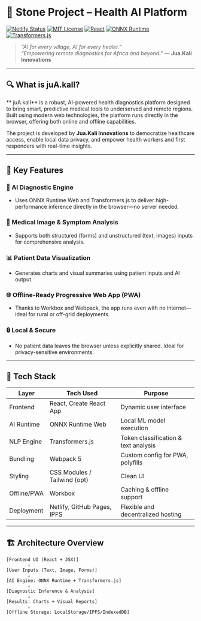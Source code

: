 # 🧠 Stone Project – Health AI Platform

[![Netlify Status](https://api.netlify.com/api/v1/badges/YOUR_NETLIFY_BADGE_ID/deploy-status)](https://app.netlify.com/sites/YOUR_NETLIFY_SITE_NAME/deploys)
[![MIT License](https://img.shields.io/badge/license-MIT-blue.svg)](LICENSE)
[![React](https://img.shields.io/badge/powered_by-React-blue)](https://reactjs.org/)
[![ONNX Runtime](https://img.shields.io/badge/AI-ONNX%20Runtime-blueviolet)](https://onnxruntime.ai/)
[![Transformers.js](https://img.shields.io/badge/NLP-Transformers.js-orange)](https://xenova.github.io/transformers.js/)

> _“AI for every village, AI for every healer.”_  
> _“Empowering remote diagnostics for Africa and beyond.”_ — **Jua.Kali Innovations**

---

## 🔍 What is juA.kalI?

** juA.kalI** is a robust, AI-powered health diagnostics platform designed to bring smart, predictive medical tools to underserved and remote regions. Built using modern web technologies, the platform runs directly in the browser, offering both online and offline capabilities.

The project is developed by **Jua.Kali Innovations** to democratize healthcare access, enable local data privacy, and empower health workers and first responders with real-time insights.

---

## 🌟 Key Features

### 🧠 AI Diagnostic Engine
- Uses ONNX Runtime Web and Transformers.js to deliver high-performance inference directly in the browser—no server needed.

### 🔬 Medical Image & Symptom Analysis
- Supports both structured (forms) and unstructured (text, images) inputs for comprehensive analysis.

### 📊 Patient Data Visualization
- Generates charts and visual summaries using patient inputs and AI output.

### 🌐 Offline-Ready Progressive Web App (PWA)
- Thanks to Workbox and Webpack, the app runs even with no internet—ideal for rural or off-grid deployments.

### 🔒 Local & Secure
- No patient data leaves the browser unless explicitly shared. Ideal for privacy-sensitive environments.

---

## 🧱 Tech Stack

| Layer        | Tech Used                     | Purpose                               |
|--------------|-------------------------------|---------------------------------------|
| Frontend     | React, Create React App       | Dynamic user interface                |
| AI Runtime   | ONNX Runtime Web              | Local ML model execution              |
| NLP Engine   | Transformers.js               | Token classification & text analysis |
| Bundling     | Webpack 5                     | Custom config for PWA, polyfills      |
| Styling      | CSS Modules / Tailwind (opt)  | Clean UI                              |
| Offline/PWA  | Workbox                       | Caching & offline support             |
| Deployment   | Netlify, GitHub Pages, IPFS   | Flexible and decentralized hosting    |

---

## 🏗️ Architecture Overview

```plaintext
[Frontend UI (React + JSX)]
        ↓
[User Inputs (Text, Image, Forms)]
        ↓
[AI Engine: ONNX Runtime + Transformers.js]
        ↓
[Diagnostic Inference & Analysis]
        ↓
[Results: Charts + Visual Reports]
        ↓
[Offline Storage: LocalStorage/IPFS/IndexedDB]
